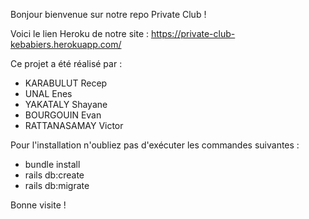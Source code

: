 Bonjour bienvenue sur notre repo Private Club !

Voici le lien Heroku de notre site :
https://private-club-kebabiers.herokuapp.com/

Ce projet a été réalisé par :
- KARABULUT Recep
- UNAL Enes
- YAKATALY Shayane
- BOURGOUIN Evan 
- RATTANASAMAY Victor

Pour l'installation n'oubliez pas d'exécuter les commandes suivantes :
- bundle install
- rails db:create
- rails db:migrate

Bonne visite !
